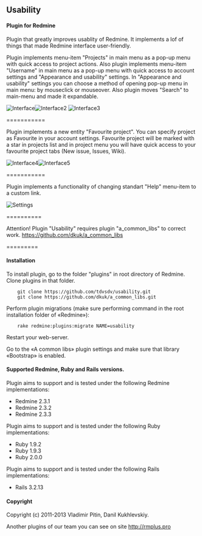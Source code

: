 ## Usability

#### Plugin for Redmine

Plugin that greatly improves usablity of Redmine.
It implements a lof of things that made Redmine interface user-friendly.

Plugin implements menu-item "Projects" in main menu as a pop-up menu with quick access to project actions.
Also plugin implements menu-item "Username" in main menu as a pop-up menu with quick access to account settings and "Appearance and usability" settings.
In "Appearance and usability" settings you can choose a method of opening pop-up menu in main menu: by mouseclick or mouseover.
Also plugin moves "Search" to main-menu and made it expandable.

![Interface](https://github.com/tdvsdv/usability/raw/master/screenshots/interface.png "Interface")![Interface2](https://github.com/tdvsdv/usability/raw/master/screenshots/interface2.png "Interface2")
![Interface3](https://github.com/tdvsdv/usability/raw/master/screenshots/interface3.png "Interface3")

===========

Plugin implements a new entity "Favourite project".
You can specify project as Favourite in your account settings. 
Favourite project will be marked with a star in projects list and in project menu you will have quick access to your favourite project tabs (New issue, Issues, Wiki).

![Interface4](https://github.com/tdvsdv/usability/raw/master/screenshots/interface4.png "Interface4")![Interface5](https://github.com/tdvsdv/usability/raw/master/screenshots/interface5.png "Interface5")

===========

Plugin implements a functionality of changing standart "Help" menu-item to a custom link.

![Settings](https://github.com/tdvsdv/usability/raw/master/screenshots/settings.png "Settings")

==========

Attention! Plugin "Usability" requires plugin "a_common_libs" to correct work. 
https://github.com/dkuk/a_common_libs

=========

#### Installation
To install plugin, go to the folder "plugins" in root directory of Redmine.
Clone plugins in that folder.

		git clone https://github.com/tdvsdv/usability.git
		git clone https://github.com/dkuk/a_common_libs.git

Perform plugin migrations (make sure performing command in the root installation folder of «Redmine»):

		rake redmine:plugins:migrate NAME=usability

Restart your web-server.

Go to the «A common libs» plugin settings and make sure that library «Bootstrap» is enabled.

#### Supported Redmine, Ruby and Rails versions.

Plugin aims to support and is tested under the following Redmine implementations:
* Redmine 2.3.1
* Redmine 2.3.2
* Redmine 2.3.3

Plugin aims to support and is tested under the following Ruby implementations:
* Ruby 1.9.2
* Ruby 1.9.3
* Ruby 2.0.0

Plugin aims to support and is tested under the following Rails implementations:
* Rails 3.2.13

#### Copyright
Copyright (c) 2011-2013 Vladimir Pitin, Danil Kukhlevskiy.

Another plugins of our team you can see on site http://rmplus.pro

